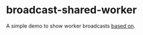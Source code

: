 # broadcast-shared-worker

A simple demo to show worker broadcasts [based on](http://mdn.github.io/simple-shared-worker/).
